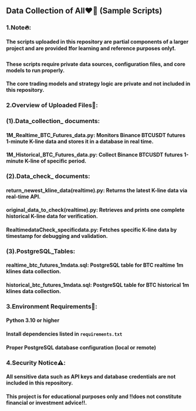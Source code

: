 ## Data Collection of All❤️‍🔥 (Sample Scripts)  

### 1.Note🔥:   

#### The scripts uploaded in this repository are partial components of a larger project and are provided **❗️for learning and reference purposes only❗️**.   

#### These scripts require private data sources, configuration files, and core models to run properly.  

#### The core trading models and strategy logic are private and not included in this repository.  

### 2.Overview of Uploaded Files👀:    

### (1).Data_collection_ documents:  

#### 1M_Realtime_BTC_Futures_data.py: Monitors Binance BTCUSDT futures 1-minute K-line data and stores it in a database in real time. 

#### 1M_Historical_BTC_Futures_data.py: Collect Binance BTCUSDT futures 1-minute K-line of specific period.

### (2).Data_check_ documents:  

#### return_newest_kline_data(realtime).py: Returns the latest K-line data via real-time API.    

#### original_data_to_check(realtime).py: Retrieves and prints one complete historical K-line data for verification.  

#### RealtimedataCheck_specificdata.py: Fetches specific K-line data by timestamp for debugging and validation.    

### (3).PostgreSQL_Tables:  

#### realtime_btc_futures_1mdata.sql: PostgreSQL table for BTC realtime 1m klines data collection.  

#### historical_btc_futures_1mdata.sql: PostgreSQL table for BTC historical 1m klines data collection.


### 3.Environment Requirements👾: 

#### Python 3.10 or higher  

#### Install dependencies listed in `requirements.txt`   

#### Proper PostgreSQL database configuration (local or remote)

### 4.Security Notice⚠️:  

#### All sensitive data such as API keys and database credentials are **not included** in this repository.  

#### This project is for educational purposes only and **‼️does not constitute financial or investment advice‼️**.
